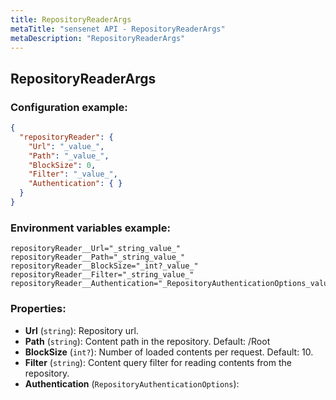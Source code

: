 ```yaml
---
title: RepositoryReaderArgs
metaTitle: "sensenet API - RepositoryReaderArgs"
metaDescription: "RepositoryReaderArgs"
---
```


## RepositoryReaderArgs


### Configuration example:
``` json
{
  "repositoryReader": {
    "Url": "_value_",
    "Path": "_value_",
    "BlockSize": 0,
    "Filter": "_value_",
    "Authentication": { }
  }
}
```
### Environment variables example:
```
repositoryReader__Url="_string_value_"
repositoryReader__Path="_string_value_"
repositoryReader__BlockSize="_int?_value_"
repositoryReader__Filter="_string_value_"
repositoryReader__Authentication="_RepositoryAuthenticationOptions_value_"
```
### Properties:
- **Url** (`string`): Repository url.
- **Path** (`string`): Content path in the repository. Default: /Root
- **BlockSize** (`int?`): Number of loaded contents per request. Default: 10.
- **Filter** (`string`): Content query filter for reading contents from the repository.
- **Authentication** (`RepositoryAuthenticationOptions`): 

